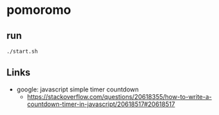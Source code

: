 # pomoromo

## run

`./start.sh`

## Links

- google: javascript simple timer countdown
  - https://stackoverflow.com/questions/20618355/how-to-write-a-countdown-timer-in-javascript/20618517#20618517
